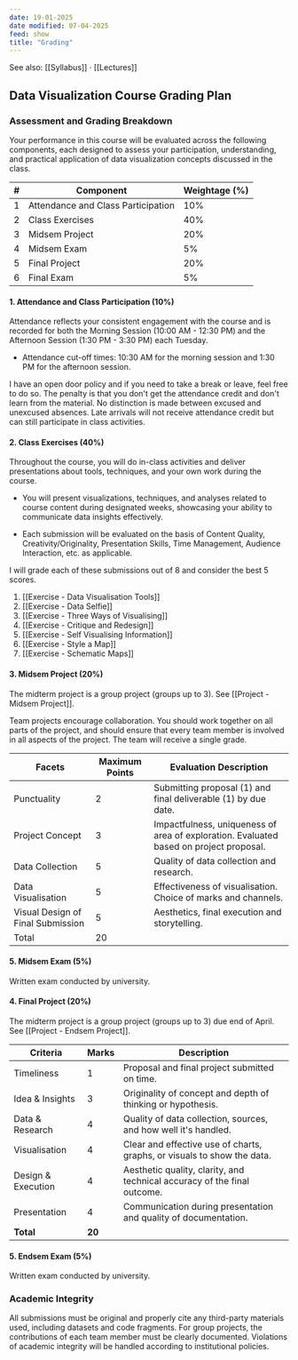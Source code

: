 ```yaml
---
date: 19-01-2025
date modified: 07-04-2025
feed: show
title: "Grading"
---
```


See also: [[Syllabus]] · [[Lectures]]

## Data Visualization Course Grading Plan

### Assessment and Grading Breakdown

Your performance in this course will be evaluated across the following components, each designed to assess your participation, understanding, and practical application of data visualization concepts discussed in the class.

| #   | Component                          | Weightage (%) |
| --- | ---------------------------------- | ------------- |
| 1   | Attendance and Class Participation | 10%           |
| 2   | Class Exercises                    | 40%           |
| 3   | Midsem Project                     | 20%           |
| 4   | Midsem Exam                        | 5%            |
| 5   | Final Project                      | 20%           |
| 6   | Final Exam                         | 5%            |

#### 1. Attendance and Class Participation (10%)

Attendance reflects your consistent engagement with the course and is recorded for both the Morning Session (10:00 AM - 12:30 PM) and the Afternoon Session (1:30 PM - 3:30 PM) each Tuesday.

- Attendance cut-off times: 10:30 AM for the morning session and 1:30 PM for the afternoon session.

I have an open door policy and if you need to take a break or leave, feel free to do so. The penalty is that you don't get the attendance credit and don't learn from the material. No distinction is made between excused and unexcused absences. Late arrivals will not receive attendance credit but can still participate in class activities.

#### 2. Class Exercises (40%)

Throughout the course, you will do in-class activities and deliver presentations about tools, techniques, and your own work during the course.

- You will present visualizations, techniques, and analyses related to course content during designated weeks, showcasing your ability to communicate data insights effectively.

- Each submission will be evaluated on the basis of Content Quality, Creativity/Originality, Presentation Skills, Time Management, Audience Interaction, etc. as applicable.

I will grade each of these submissions out of 8 and consider the best 5 scores.

1. [[Exercise - Data Visualisation Tools]]
2. [[Exercise - Data Selfie]]
3. [[Exercise - Three Ways of Visualising]]
4. [[Exercise - Critique and Redesign]]
5. [[Exercise - Self Visualising Information]]
6. [[Exercise - Style a Map]]
7. [[Exercise - Schematic Maps]]

#### 3. Midsem Project (20%)

The midterm project is a group project (groups up to 3). See [[Project - Midsem Project]].

Team projects encourage collaboration. You should work together on all parts of the project, and should ensure that every team member is involved in all aspects of the project. The team will receive a single grade.

| Facets                            | Maximum Points | Evaluation Description                                                                 |
| --------------------------------- | -------------- | -------------------------------------------------------------------------------------- |
| Punctuality                       | 2              | Submitting proposal (1) and final deliverable (1) by due date.                         |
| Project Concept                   | 3              | Impactfulness, uniqueness of area of exploration. Evaluated based on project proposal. |
| Data Collection                   | 5              | Quality of data collection and research.                                               |
| Data Visualisation                | 5              | Effectiveness of visualisation. Choice of marks and channels.                          |
| Visual Design of Final Submission | 5              | Aesthetics, final execution and storytelling.                                          |
| Total                             | 20             |                                                                                        |

#### 5. Midsem Exam (5%)

Written exam conducted by university.

#### 4. Final Project (20%)

The midterm project is a group project (groups up to 3) due end of April. See [[Project - Endsem Project]].

| Criteria           | Marks  | Description                                                              |
| ------------------ | ------ | ------------------------------------------------------------------------ |
| Timeliness         | 1      | Proposal and final project submitted on time.                            |
| Idea & Insights    | 3      | Originality of concept and depth of thinking or hypothesis.              |
| Data & Research    | 4      | Quality of data collection, sources, and how well it's handled.          |
| Visualisation      | 4      | Clear and effective use of charts, graphs, or visuals to show the data.  |
| Design & Execution | 4      | Aesthetic quality, clarity, and technical accuracy of the final outcome. |
| Presentation       | 4      | Communication during presentation and quality of documentation.          |
| **Total**          | **20** |                                                                          |

#### 5. Endsem Exam (5%)

Written exam conducted by university.

### Academic Integrity

All submissions must be original and properly cite any third-party materials used, including datasets and code fragments. For group projects, the contributions of each team member must be clearly documented. Violations of academic integrity will be handled according to institutional policies.
